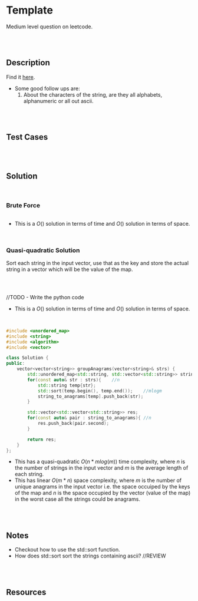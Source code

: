 # Template

Medium level question on leetcode.

<br>
<br>

## Description

Find it [here](https://leetcode.com/problems/group-anagrams/description/).

- Some good follow ups are:
  1. About the characters of the string, are they all alphabets, alphanumeric or all out ascii.

<br>
<br>

## Test Cases

<br>
<br>

## Solution

<br>

### Brute Force

```py

```

- This is a $O()$ solution in terms of time and $O()$ solution in terms of space.

<br>

### Quasi-quadratic Solution

Sort each string in the input vector, use that as the key and store the actual string in a vector which will be the value of the map.

<br>

```py

```

//TODO - Write the python code

- This is a $O()$ solution in terms of time and $O()$ solution in terms of space.

<br>

```cpp
#include <unordered_map>
#include <string>
#include <algorithm>
#include <vector>

class Solution {
public:
    vector<vector<string>> groupAnagrams(vector<string>& strs) {
        std::unordered_map<std::string, std::vector<std::string>> string_to_anagrams;
        for(const auto& str : strs){    //n
            std::string temp{str};
            std::sort(temp.begin(), temp.end());    //mlogm
            string_to_anagrams[temp].push_back(str);
        }

        std::vector<std::vector<std::string>> res;
        for(const auto& pair : string_to_anagrams){ //n
            res.push_back(pair.second);
        }

        return res;
    }
};
```

- This has a quasi-quadratic $O(n * mlog(m))$ time complexity, where $n$ is the number of strings in the input vector and $m$ is the average length of each string.
- This has linear $O(m*n)$ space complexity, where $m$ is the number of unique anagrams in the input vector i.e. the space occuiped by the keys of the map and $n$ is the space occupied by the vector (value of the map) in the worst case all the strings could be anagrams.

<br>
<br>

## Notes

- Checkout how to use the std::sort function.
- How does std::sort sort the strings containing ascii? //REVIEW

<br>
<br>

## Resources

<br>
<br>
